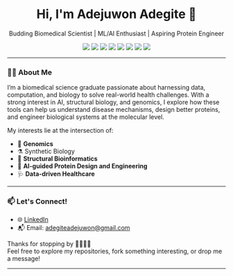 <h1 align="center">Hi, I'm Adejuwon Adegite 👋</h1>

<p align="center">
  Budding Biomedical Scientist | ML/AI Enthusiast | Aspiring Protein Engineer
</p>

<p align="center">
  <img src="https://img.shields.io/badge/Python-3776AB?style=flat&logo=python&logoColor=white"/>
  <img src="https://img.shields.io/badge/R-276DC3?style=flat&logo=r&logoColor=white"/>
  <img src="https://img.shields.io/badge/Bash-4EAA25?style=flat&logo=gnubash&logoColor=white"/>
  <img src="https://img.shields.io/badge/SQL-4479A1?style=flat&logo=postgresql&logoColor=white"/>
  <img src="https://img.shields.io/badge/HTML5-E34F26?style=flat&logo=html5&logoColor=white"/>
  <img src="https://img.shields.io/badge/CSS3-1572B6?style=flat&logo=css3&logoColor=white"/>
  <img src="https://img.shields.io/badge/JavaScript-F7DF1E?style=flat&logo=javascript&logoColor=black"/>
  <img src="https://img.shields.io/badge/PyTorch-EE4C2C?style=flat&logo=pytorch&logoColor=white"/>
</p>

---

### 👨‍🔬 About Me
I’m a biomedical science graduate passionate about harnessing data, computation, and biology to solve real-world health challenges. With a strong interest in AI, structural biology, and genomics, I explore how these tools can help us understand disease mechanisms, design better proteins, and engineer biological systems at the molecular level.

My interests lie at the intersection of:

- 🧬 **Genomics** 
- ⚗️ Synthetic Biology 
- 🧠 **Structural Bioinformatics**  
- 🤖 **AI-guided Protein Design and Engineering** 
- 🩺 **Data-driven Healthcare** 

---

### 📫 Let's Connect!

- 🌐 [LinkedIn](https://www.linkedin.com/in/adejuwon-adegite/)  
- 📬 Email: adegiteadejuwon@gmail.com
  
Thanks for stopping by 👨🏽‍🔬🚀  
Feel free to explore my repositories, fork something interesting, or drop me a message!

---


